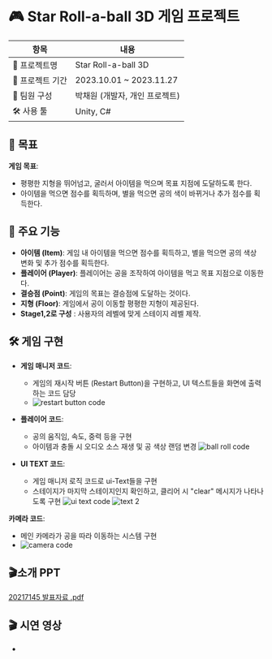 # 🎮 Star Roll-a-ball 3D 게임 프로젝트



| 항목         | 내용                                                                                                                                                                               |
| ---------- | -------------------------------------------------------------------------------------------------------------------------------------------------------------------------------- |
| 📱 프로젝트명   | Star Roll-a-ball 3D                                                                                                                                              |
| 📅 프로젝트 기간 | 2023.10.01 \~ 2023.11.27                                                                                                                                                         |
| 👥 팀원 구성   | 박채원 (개발자, 개인 프로젝트)                                                                                                                                                               |
| 🛠️ 사용 툴   | Unity, C#                                                                                                                                                                        |

## 🎯 목표
**게임 목표**:  
- 평평한 지형을 뛰어넘고, 굴러서 아이템을 먹으며 목표 지점에 도달하도록 한다.  
- 아이템을 먹으면 점수를 획득하며, 별을 먹으면 공의 색이 바뀌거나 추가 점수를 획득한다.

## 🔧 주요 기능
- **아이템 (Item)**: 게임 내 아이템을 먹으면 점수를 획득하고, 별을 먹으면 공의 색상 변화 및 추가 점수를 획득한다.  
- **플레이어 (Player)**: 플레이어는 공을 조작하여 아이템을 먹고 목표 지점으로 이동한다.  
- **결승점 (Point)**: 게임의 목표는 결승점에 도달하는 것이다.  
- **지형 (Floor)**: 게임에서 공이 이동할 평평한 지형이 제공된다.
- **Stage1,2로 구성** : 사용자의 레벨에 맞게 스테이지 레벨 제작.



## 🛠️ 게임 구현
- **게임 매니저 코드**:  
  - 게임의 재시작 버튼 (Restart Button)을 구현하고, UI 텍스트들을 화면에 출력하는 코드 담당
  - ![restart button code](https://github.com/user-attachments/assets/b2340820-ed1d-4199-b421-3df4d00730b8)
  
    
- **플레이어 코드**:  
  - 공의 움직임, 속도, 중력 등을 구현  
  - 아이템과 충돌 시 오디오 소스 재생 및 공 색상 랜덤 변경
![ball roll code](https://github.com/user-attachments/assets/53f5f937-b9a0-4ea9-aee3-1baa1efa94f2)


- **UI TEXT 코드**:  
  - 게임 매니저 로직 코드로 ui-Text들을 구현
  - 스테이지가 마지막 스테이지인지 확인하고, 클리어 시 "clear" 메시지가 나타나도록 구현
 ![ui text code](https://github.com/user-attachments/assets/2f3d4cab-fe43-4822-b376-8dbb0ee43bf4)
![text 2](https://github.com/user-attachments/assets/35f4df8e-f7b8-4712-bcc1-87ead9f3aec4)



 **카메라 코드**:  
  - 메인 카메라가 공을 따라 이동하는 시스템 구현
  - ![camera code](https://github.com/user-attachments/assets/c1e87efb-b849-4be0-9efe-59dbec919719)
 



## 🎬소개 PPT
[20217145 발표자료 .pdf](https://github.com/user-attachments/files/21958308/20217145.pdf)

## 🎬 시연 영상
-
